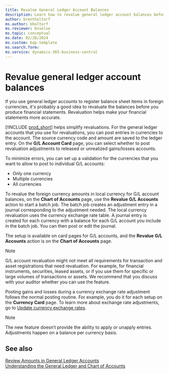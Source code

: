 ```yaml
---
title: Revalue General Ledger Account Balances 
description: Learn how to revalue general ledger account balances before you produce your financial statements.
author: brentholtorf
ms.author: bholtorf
ms.reviewer: bnielse
ms.topic: conceptual
ms.date: 02/28/2024
ms.custom: bap-template
ms.search.form: 
ms.service: dynamics-365-business-central
---
```


# Revalue general ledger account balances

If you use general ledger accounts to register balance sheet items in foreign currencies, it's probably a good idea to revaluate the balances before you produce financial statements. Revaluation helps make your financial statements more accurate.

[!INCLUDE [prod_short](includes/prod_short.md)] helps simplify revaluations. For the general ledger accounts that you use for revaluations, you can post entries in currencies to the account. The source currency code and amount are saved to the ledger entry. On the **G/L Account Card** page, you can select whether to post revaluation adjustments to released or unrealized gains/losses accounts.

To minimize errors, you can set up a validation for the currencies that you want to allow to post to individual G/L accounts:

* Only one currency
* Multiple currencies
* All currencies

To revalue the foreign currency amounts in local currency for G/L account balances, on the **Chart of Accounts** page, use the **Revalue G/L Accounts** action to start a batch job. The batch job creates an adjustment entry in a journal corresponding to the adjustment needed. The local currency revaluation uses the currency exchange rate table. A journal entry is created for each currency with a balance for each G/L account you include in the batch job. You can then post or edit the journal.

The setup is available on card pages for G/L accounts, and the **Revalue G/L Accounts** action is on the **Chart of Accounts** page.

> [!NOTE]
> G/L account revaluation might not meet all requirements for transaction and asset registrations that need revaluation. For example, for financial instruments, securities, leased assets, or if you use them for specific or large volumes of transactions or assets. We recommend that you discuss with your auditor whether you can use the feature.

Posting gains and losses during a currency exchange rate adjustment follows the normal posting routine. For example, you do it for each setup on the **Currency Card** page. To learn more about exchange rate adjustments, go to [Update currency exchange rates](finance-how-update-currencies.md).

> [!NOTE]
> The new feature doesn’t provide the ability to apply or unapply entries. Adjustments happen on a balance per currency basis.

## See also

[Review Amounts in General Ledger Accounts](finance-review-accounts.md)  
[Understanding the General Ledger and Chart of Accounts](finance-general-ledger.md)  

